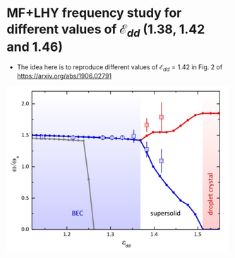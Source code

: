 # MF+LHY frequency study for different values of $\mathcal{E}_{dd}$ (1.38, 1.42 and 1.46)

- The idea here is to reproduce different values of $\mathcal{E}_{dd}=1.42$ in Fig. 2 of https://arxiv.org/abs/1906.02791

![](./assets/fig2.png)